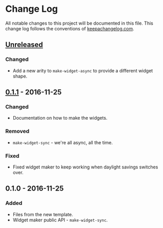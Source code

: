 # Change Log
All notable changes to this project will be documented in this file. This change log follows the conventions of [keepachangelog.com](http://keepachangelog.com/).

## [Unreleased]
### Changed
- Add a new arity to `make-widget-async` to provide a different widget shape.

## [0.1.1] - 2016-11-25
### Changed
- Documentation on how to make the widgets.

### Removed
- `make-widget-sync` - we're all async, all the time.

### Fixed
- Fixed widget maker to keep working when daylight savings switches over.

## 0.1.0 - 2016-11-25
### Added
- Files from the new template.
- Widget maker public API - `make-widget-sync`.

[Unreleased]: https://github.com/your-name/storeproj/compare/0.1.1...HEAD
[0.1.1]: https://github.com/your-name/storeproj/compare/0.1.0...0.1.1
